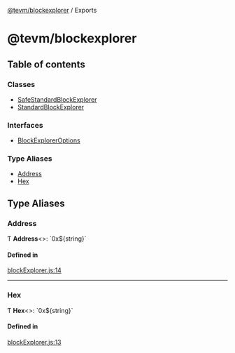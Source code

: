 [@tevm/blockexplorer](README.md) / Exports

# @tevm/blockexplorer

## Table of contents

### Classes

- [SafeStandardBlockExplorer](classes/SafeStandardBlockExplorer.md)
- [StandardBlockExplorer](classes/StandardBlockExplorer.md)

### Interfaces

- [BlockExplorerOptions](interfaces/BlockExplorerOptions.md)

### Type Aliases

- [Address](modules.md#address)
- [Hex](modules.md#hex)

## Type Aliases

### Address

Ƭ **Address**\<\>: \`0x$\{string}\`

#### Defined in

[blockExplorer.js:14](https://github.com/evmts/tevm-monorepo/blob/main/packages/blockexplorer/src/blockExplorer.js#L14)

___

### Hex

Ƭ **Hex**\<\>: \`0x$\{string}\`

#### Defined in

[blockExplorer.js:13](https://github.com/evmts/tevm-monorepo/blob/main/packages/blockexplorer/src/blockExplorer.js#L13)
